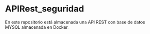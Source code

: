 # APIRest_seguridad
En este repositorio está almacenada una API REST con base de datos MYSQL almacenada en Docker.
